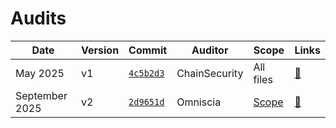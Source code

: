 # Audits

| Date           | Version | Commit                                                            | Auditor       | Scope     | Links                      |
| -------------- | ------- | ----------------------------------------------------------------- | ------------- | --------- | -------------------------- |
| May 2025       | v1      | [`4c5b2d3`](https://github.com/UltraYield/contracts/tree/4c5b2d3) | ChainSecurity | All files | [🔗](./v1_May_2025_ChainSecurity.pdf) |
| September 2025 | v2      | [`2d9651d`](https://github.com/UltraYield/contracts/tree/2d9651d) | Omniscia      | [Scope](https://omniscia.io/reports/ultra-yield-vault-contracts-68aaf30fb32fb20018fa5e24/scope)     | [🔗](./v2_Sep_2025_Omniscia.pdf) |